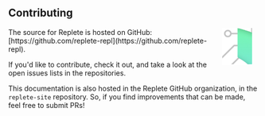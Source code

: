 ## Contributing

<img width="60" align="right" style="margin: 0ex 1em" src="img/contributing.jpg">
The source for Replete is hosted on GitHub: [https://github.com/replete-repl](https://github.com/replete-repl).

If you'd like to contribute, check it out, and take a look at the open issues lists in the repositories.

This documentation is also hosted in the Replete GitHub organization, in the `replete-site` repository. So, if you find improvements that can be made, feel free to submit PRs!
